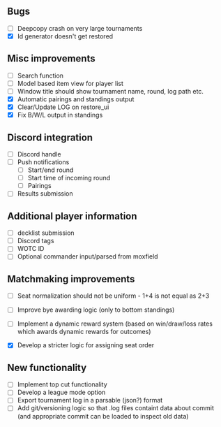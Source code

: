 ## Bugs
* [ ] Deepcopy crash on very large tournaments
* [x] Id generator doesn't get restored

## Misc improvements
* [ ] Search function
* [ ] Model based item view for player list
* [ ] Window title should show tournament name, round, log path etc.
* [x] Automatic pairings and standings output
* [x] Clear/Update LOG on restore_ui
* [x] Fix B/W/L output in standings

## Discord integration
* [ ] Discord handle
* [ ] Push notifications
	* [ ] Start/end round
	* [ ] Start time of incoming round
	* [ ] Pairings
* [ ] Results submission

## Additional player information
* [ ] decklist submission
* [ ] Discord tags
* [ ] WOTC ID
* [ ] Optional commander input/parsed from moxfield

## Matchmaking improvements
* [ ] Seat normalization should not be uniform - 1+4 is not equal as 2+3
* [ ] Improve bye awarding logic (only to bottom standings)
* [ ] Implement a dynamic reward system (based on win/draw/loss rates which awards dynamic rewards for outcomes)
* [x] Develop a stricter logic for assigning seat order


## New functionality
* [ ] Implement top cut functionality
* [ ] Develop a league mode option
* [ ] Export tournament log in a parsable (json?) format
* [ ] Add git/versioning logic so that .log files containt data about commit (and appropriate commit can be loaded to inspect old data)